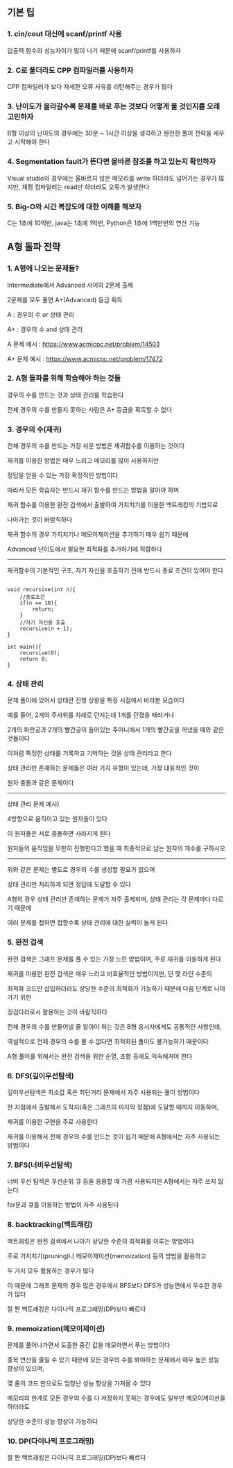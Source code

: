 ## 기본 팁 

### 1. cin/cout 대신에 scanf/printf 사용

입출력 함수의 성능차이가 많이 나기 때문에 scanf/printf를 사용하자


### 2. C로 풀더라도 CPP 컴파일러를 사용하자

CPP 컴파일러가 보다 자세한 오류 사유를 리턴해주는 경우가 많다


### 3. 난이도가 올라갈수록 문제를 바로 푸는 것보다 어떻게 풀 것인지를 오래 고민하자

B형 이상의 난이도의 경우에는 30분 ~ 1시간 이상을 생각하고 완전한 풀이 전략을 세우고 시작해야 한다


### 4. Segmentation fault가 뜬다면 올바른 참조를 하고 있는지 확인하자

Visual studio의 경우에는 올바르지 않은 메모리를 write 하더라도 넘어가는 경우가 많지만, 채점 컴파일러는 read만 하더라도 오류가 발생한다

### 5. Big-O와 시간 복잡도에 대한 이해를 해보자

C는 1초에 10억번, java는 1초에 1억번, Python은 1초에 1백만번의 연산 가능


## A형 돌파 전략

### 1. A형에 나오는 문제들?

Intermediate에서 Advanced 사이의 2문제 출제

2문제를 모두 풀면 A+(Advanced) 등급 획득

A : 경우의 수 or 상태 관리

A+ : 경우의 수 and 상태 관리

A 문제 예시 : https://www.acmicpc.net/problem/14503

A+ 문제 예시 : https://www.acmicpc.net/problem/17472


### 2. A형 돌파를 위해 학습해야 하는 것들

경우의 수를 만드는 것과 상태 관리를 학습한다

전체 경우의 수를 만들지 못하는 사람은 A+ 등급을 획득할 수 없다 


### 3. 경우의 수(재귀)

전체 경우의 수를 만드는 가장 쉬운 방법은 재귀함수를 이용하는 것이다

재귀를 이용한 방법은 매우 느리고 메모리를 많이 사용하지만

정답을 얻을 수 있는 가장 확정적인 방법이다

따라서 모든 학습자는 반드시 재귀 함수를 만드는 방법을 알아야 하며

재귀 함수를 이용한 완전 검색에서 출발하여 가지치기를 이용한 백트래킹의 기법으로

나아가는 것이 바람직하다

재귀 함수의 경우 가지치기나 메모이제이션을 추가하기 매우 쉽기 때문에

Advanced 난이도에서 필요한 최적화를 추가하기에 적합하다

***

재귀함수의 기본적인 구조, 자기 자신을 호출하기 전에 반드시 종료 조건이 있어야 한다

<pre><code>
void recursive(int n){
    //종료조건
    if(n == 10){
        return;
    }
    //자기 자신을 호출
    recursive(n + 1);
}

int main(){
    recursive(0);
    return 0;
}
</code></pre>


### 4. 상태 관리

문제 풀이에 있어서 상태란 진행 상황을 특정 시점에서 바라본 모습이다

예를 들어, 2개의 주사위를 차례로 던지는데 1개를 던졌을 때라거나

2개의 파란공과 2개의 빨간공이 들어있는 주머니에서 1개의 빨간공을 꺼냈을 때와 같은 것들이다

이처럼 특정한 상태를 기록하고 기억하는 것을 상태 관리라고 한다

상태 관리만 존재하는 문제들은 여러 가지 유형이 있는데, 가장 대표적인 것이

원자 충돌과 같은 문제이다

***
상태 관리 문제 예시)

4방향으로 움직이고 있는 원자들이 있다

이 원자들은 서로 충돌하면 사라지게 된다

원자들의 움직임을 무한히 진행한다고 했을 때 최종적으로 남는 원자의 개수를 구하시오
***

위와 같은 문제는 별도로 경우의 수를 생성할 필요가 없으며

상태 관리만 처리하게 되면 정답에 도달할 수 있다

A형의 경우 상태 관리만 존재하는 문제가 자주 출제되며, 상태 관리는 각 문제마다 다르기 때문에 

여러 문제를 접하면 접할수록 상태 관리에 대한 실력이 늘게 된다


### 5. 완전 검색

완전 검색은 그래프 문제를 풀 수 있는 가장 느린 방법이며, 주로 재귀를 이용하게 된다

재귀를 이용한 완전 검색은 매우 느리고 비효율적인 방법이지만, 단 몇 라인 수준의

최적화 코드만 삽입하더라도 상당한 수준의 최적화가 가능하기 때문에 다음 단계로 나아가기 위한

징검다리로서 활용하는 것이 바람직하다

전체 경우의 수를 만들어낼 줄 알아야 하는 것은 B형 응시자에게도 공통적인 사항인데,

역설적으로 전체 경우의 수를 볼 수 없다면 최적화된 풀이도 불가능하기 때문이다

A형 풀이를 위해서는 완전 검색을 위한 순열, 조합 등에도 익숙해져야 한다


### 6. DFS(깊이우선탐색)

깊이우선탐색은 최소값 혹은 최단거리 문제에서 자주 사용되는 풀이 방법이다

한 지점에서 출발해서 도착지(혹은 그래프의 마지막 정점)에 도달할 때까지 이동하며,

재귀를 이용한 구현을 주로 사용한다

재귀를 이용해서 전체 경우의 수를 만드는 것이 쉽기 때문에 A형에서는 자주 사용되는 방법이다


### 7. BFS(너비우선탐색)

너비 우선 탐색은 우선순위 큐 등을 응용할 때 가끔 사용되지만 A형에서는 자주 쓰지 않는다

for문과 큐를 이용하는 방법이 자주 사용된다


### 8. backtracking(백트래킹)

백트래킹은 완전 검색에서 나아가 상당한 수준의 최적화를 이루는 방법이다

주로 가지치기(pruning)나 메모이제이션(memoization) 등의 방법을 활용하고

두 가지 모두 활용하는 경우가 많다

이 때문에 그래프 문제의 경우 많은 경우에서 BFS보다 DFS가 성능면에서 우수한 경우가 많다

잘 짠 백트래킹은 다이나믹 프로그래밍(DP)보다 빠르다


### 9. memoization(메모이제이션)

문제를 풀어나가면서 도출한 중간 값을 메모하면서 푸는 방법이다

중복 연산을 줄일 수 있기 때문에 모든 경우의 수를 봐야하는 문제에서 매우 높은 성능 향상이 있으며,

몇 줄의 코드 만으로도 엄청난 성능 향상을 가져올 수 있다

메모리의 한계로 모든 경우의 수를 다 저장하지 못하는 경우에도 일부만 메모이제이션을 하더라도

상당한 수준의 성능 향상이 가능하다


### 10. DP(다이나믹 프로그래밍)

잘 짠 백트래킹은 다이나믹 프로그래밍(DP)보다 빠르다


